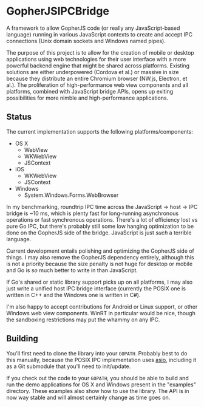 # GopherJSIPCBridge

A framework to allow GopherJS code (or really any JavaScript-based language)
running in various JavaScript contexts to create and accept IPC connections
(Unix domain sockets and Windows named pipes).

The purpose of this project is to allow for the creation of mobile or desktop
applications using web technologies for their user interface with a more
powerful backend engine that might be shared across platforms.  Existing
solutions are either underpowered (Cordova et al.) or massive in size because
they distribute an entire Chromium browser (NW.js, Electron, et al.).  The
proliferation of high-performance web view components and all platforms,
combined with JavaScript bridge APIs, opens up exiting possibilities for more
nimble and high-performance applications.


## Status

The current implementation supports the following platforms/components:

- OS X
    - WebView
    - WKWebView
    - JSContext
- iOS
    - WKWebView
    - JSContext
- Windows
    - System.Windows.Forms.WebBrowser

In my benchmarking, roundtrip IPC time across the JavaScript -> host -> IPC
bridge is ~10 ms, which is plenty fast for long-running asynchronous operations
or fast synchronous operations.  There's a lot of efficiency lost vs pure Go
IPC, but there's probably still some low hanging optimization to be done on the
GopherJS side of the bridge.  JavaScript is just *such* a terrible language.

Current development entails polishing and optimizing the GopherJS side of
things.  I may also remove the GopherJS dependency entirely, although this is
not a priority because the size penalty is not huge for desktop or mobile and
Go is *so* much better to write in than JavaScript.

If Go's shared or static library support picks up on all platforms, I may also
just write a unified host IPC bridge interface (currently the POSIX one is
written in C++ and the Windows one is written in C#).

I'm also happy to accept contributions for Android or Linux support, or other
Windows web view components.  WinRT in particular would be nice, though the
sandboxing restrictions may put the whammy on any IPC.


## Building

You'll first need to clone the library into your `GOPATH`.  Probably best to do
this manually, because the POSIX IPC implementation uses
[asio](http://think-async.com/), including it as a Git submodule that you'll
need to init/update.

If you check out the code to your `GOPATH`, you should be able to build and run
the demo applications for OS X and Windows present in the "examples" directory.
These examples also show how to use the library.  The API is in now way stable
and will almost certainly change as time goes on.
